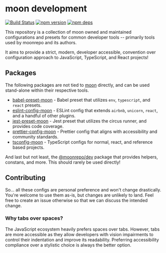 # moon development

[![Build Status](https://github.com/moonrepo/dev/workflows/Pipeline/badge.svg)](https://github.com/moonrepo/dev/actions?query=branch%3Amaster)
[![npm version](https://badge.fury.io/js/%40moonrepo%dev.svg)](https://www.npmjs.com/package/@moonrepo/dev)
[![npm deps](https://david-dm.org/moonrepo/dev.svg?path=packages/dev)](https://www.npmjs.com/package/@moon/dev)

This repository is a collection of moon owned and maintained configurations and presets for common
developer tools -- primarily tools used by moonrepo and its authors.

It aims to provide a strict, modern, developer accessible, convention over configuration approach to
JavaScript, TypeScript, and React projects!

## Packages

The following packages are not tied to [moon](https://github.com/moonrepo/moon) directly, and can be
used stand-alone within their respective tools.

- [babel-preset-moon](./packages/babel-preset) - Babel preset that utilizes `env`, `typescript`, and
  `react` presets.
- [eslint-config-moon](./packages/eslint-config) - ESLint config that extends `airbnb`, `unicorn`,
  `react`, and a handful of other plugins.
- [jest-preset-moon](./packages/jest-preset) - Jest preset that utilizes the circus runner, and
  provides code coverage.
- [prettier-config-moon](./packages/prettier-config) - Prettier config that aligns with
  accessibility and community standards.
- [tsconfig-moon](./packages/tsconfig) - TypeScript configs for normal, react, and reference based
  projects.

And last but not least, the [@moonrepo/dev](./packages/dev) package that provides helpers, constans,
and more. This should rarely be used directly!

## Contributing

So... all these configs are personal preference and won't change drastically. You're welcome to use
them as-is, but changes are unlikely to land. Feel free to create an issue otherwise so that we can
discuss the intended change.

### Why tabs over spaces?

The JavaScript ecosystem heavily prefers spaces over tabs. However, tabs are more accessible as they
allow developers with vision impairments to control their indentation and improve its readability.
Preferring accessibility compliance over a stylistic choice is always the better option.
